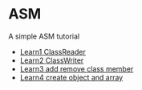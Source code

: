 # ASM

A simple ASM tutorial

* [Learn1 ClassReader](src/main/java/cn/enaium/learn/asm/learn1)
* [Learn2 ClassWriter](src/main/java/cn/enaium/learn/asm/learn2)
* [Learn3 add remove class member](src/main/java/cn/enaium/learn/asm/learn3)
* [Learn4 create object and array](src/main/java/cn/enaium/learn/asm/learn4)